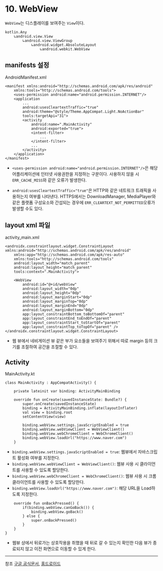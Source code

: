 # 10. WebView

`WebView`는 디스플레이를 보여주는 `View`이다.

```
kotlin.Any
    ↳android.view.View
        ↳android.view.ViewGroup
            ↳android.widget.AbsoluteLayout
                ↳android.webkit.WebView
```

## manifests 설정

AndroidManifest.xml

```
<manifest xmlns:android="http://schemas.android.com/apk/res/android"
    xmlns:tools="http://schemas.android.com/tools">
    <uses-permission android:name="android.permission.INTERNET"/>
    <application
        ...
        android:usesCleartextTraffic="true"
        android:theme="@style/Theme.AppCompat.Light.NoActionBar"
        tools:targetApi="31">
        <activity
            android:name=".MainActivity"
            android:exported="true">
            <intent-filter>
                ...
            </intent-filter>
            ...
        </activity>
    </application>
</manifest>
```

- `<uses-permission android:name="android.permission.INTERNET"/>`은 해당 어플리케이션에 인터넷 사용권한을 지정하는 구문이다. 사용하지 않을 시 `ERR_CACHE_MISS`와 같은 오류가 발생한다.

- `android:usesCleartextTraffic="true"`은 HTTP와 같은 네트워크 트래픽을 사용하는지 여부를 나타낸다. HTTPS에서는 DownloadManager, MediaPlayer와 같은 플랫폼 구성요소와 간섭되는 경우에 `ERR_CLEARTEXT_NOT_PERMITTED`오류가 발생할 수도 있다.

## layout xml 파일

activity_main.xml

```
<androidx.constraintlayout.widget.ConstraintLayout xmlns:android="http://schemas.android.com/apk/res/android"
    xmlns:app="http://schemas.android.com/apk/res-auto"
    xmlns:tools="http://schemas.android.com/tools"
    android:layout_width="match_parent"
    android:layout_height="match_parent"
    tools:context=".MainActivity">

    <WebView
        android:id="@+id/webView"
        android:layout_width="0dp"
        android:layout_height="0dp"
        android:layout_marginStart="0dp"
        android:layout_marginTop="0dp"
        android:layout_marginEnd="0dp"
        android:layout_marginBottom="0dp"
        app:layout_constraintBottom_toBottomOf="parent"
        app:layout_constraintEnd_toEndOf="parent"
        app:layout_constraintStart_toStartOf="parent"
        app:layout_constraintTop_toTopOf="parent" />
</androidx.constraintlayout.widget.ConstraintLayout>
```

- 웹 뷰에서 네비게이션 뷰 같은 부가 요소들을 보여주기 위해서 따로 margin 등의 크기를 조절하여 공간을 조절할 수 있다.

## Activity

MainActivity.kt

```
class MainActivity : AppCompatActivity() {

    private lateinit var binding: ActivityMainBinding

    override fun onCreate(savedInstanceState: Bundle?) {
        super.onCreate(savedInstanceState)
        binding = ActivityMainBinding.inflate(layoutInflater)
        val view = binding.root
        setContentView(view)

        binding.webView.settings.javaScriptEnabled = true
        binding.webView.webViewClient = WebViewClient()
        binding.webView.webChromeClient = WebChromeClient()
        binding.webView.loadUrl("https://www.naver.com")
    }
```

- `binding.webView.settings.javaScriptEnabled = true`: 웹뷰에서 자바스크립트 활성화 여부를 지정한다.
- `binding.webView.webViewClient = WebViewClient()`: 웹뷰 사용 시 클라이언트를 사용할 수 있도록 할당한다.
- `binding.webView.webChromeClient = WebChromeClient()`: 웹뷰 사용 시 크롬 클라이언트를 사용할 수 있도록 할당한다.
- `binding.webView.loadUrl("https://www.naver.com")`: 해당 URL을 Load하도록 지정한다.

```
    override fun onBackPressed() {
        if(binding.webView.canGoBack()) {
            binding.webView.goBack()
        } else {
            super.onBackPressed()
        }
    }
}
```

- 웹뷰 상에서 뒤로가는 상호작용을 취했을 때 뒤로 갈 수 있는지 확인한 다음 뷰가 종료되지 않고 이전 화면으로 이동할 수 있게 한다.

---

참조
[구글 공식문서](https://developer.android.com/reference/kotlin/android/webkit/WebView),
[홍드로이드](https://www.youtube.com/watch?v=z0ha16-oz7I&list=PLC51MBz7PMywN2GJ53aF0UO5fnHGjW35a&index=8)
